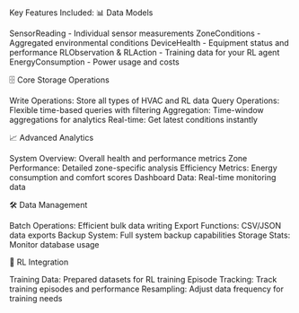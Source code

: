 Key Features Included:
📊 Data Models

SensorReading - Individual sensor measurements
ZoneConditions - Aggregated environmental conditions
DeviceHealth - Equipment status and performance
RLObservation & RLAction - Training data for your RL agent
EnergyConsumption - Power usage and costs

🗄️ Core Storage Operations

Write Operations: Store all types of HVAC and RL data
Query Operations: Flexible time-based queries with filtering
Aggregation: Time-window aggregations for analytics
Real-time: Get latest conditions instantly

📈 Advanced Analytics

System Overview: Overall health and performance metrics
Zone Performance: Detailed zone-specific analysis
Efficiency Metrics: Energy consumption and comfort scores
Dashboard Data: Real-time monitoring data

🛠️ Data Management

Batch Operations: Efficient bulk data writing
Export Functions: CSV/JSON data exports
Backup System: Full system backup capabilities
Storage Stats: Monitor database usage

🔄 RL Integration

Training Data: Prepared datasets for RL training
Episode Tracking: Track training episodes and performance
Resampling: Adjust data frequency for training needs